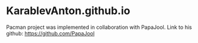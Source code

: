 # KarablevAnton.github.io
Pacman project was implemented in collaboration with PapaJool.
Link to his github: https://github.com/PapaJool
